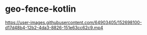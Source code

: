 # geo-fence-kotlin


https://user-images.githubusercontent.com/64903405/152698100-d17d48b4-12b2-4da3-8826-151e63cc62c9.mp4

